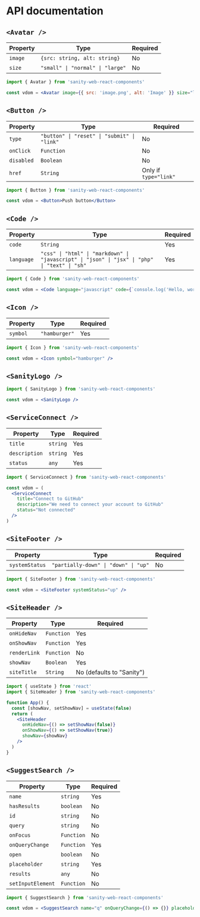 # API documentation

## `<Avatar />`

| Property | Type                             | Required |
| -------- | -------------------------------- | -------- |
| `image`  | `{src: string, alt: string}`     | No       |
| `size`   | `"small" \| "normal" \| "large"` | No       |

```jsx
import { Avatar } from 'sanity-web-react-components'

const vdom = <Avatar image={{ src: 'image.png', alt: 'Image' }} size="large" />
```

## `<Button />`

| Property   | Type                                        | Required              |
| ---------- | ------------------------------------------- | --------------------- |
| `type`     | `"button" \| "reset" \| "submit" \| "link"` | No                    |
| `onClick`  | `Function`                                  | No                    |
| `disabled` | `Boolean`                                   | No                    |
| `href`     | `String`                                    | Only if `type="link"` |

```jsx
import { Button } from 'sanity-web-react-components'

const vdom = <Button>Push button</Button>
```

## `<Code />`

| Property   | Type                                                                                          | Required |
| ---------- | --------------------------------------------------------------------------------------------- | -------- |
| `code`     | `String`                                                                                      | Yes      |
| `language` | `"css" \| "html" \| "markdown" \| "javascript" \| "json" \| "jsx" \| "php" \| "text" \| "sh"` | Yes      |

```jsx
import { Code } from 'sanity-web-react-components'

const vdom = <Code language="javascript" code={`console.log('Hello, world!')`} />
```

## `<Icon />`

| Property | Type          | Required |
| -------- | ------------- | -------- |
| `symbol` | `"hamburger"` | Yes      |

```jsx
import { Icon } from 'sanity-web-react-components'

const vdom = <Icon symbol="hamburger" />
```

## `<SanityLogo />`

```jsx
import { SanityLogo } from 'sanity-web-react-components'

const vdom = <SanityLogo />
```

## `<ServiceConnect />`

| Property      | Type     | Required |
| ------------- | -------- | -------- |
| `title`       | `string` | Yes      |
| `description` | `string` | Yes      |
| `status`      | `any`    | Yes      |

```jsx
import { ServiceConnect } from 'sanity-web-react-components'

const vdom = (
  <ServiceConnect
    title="Connect to GitHub"
    description="We need to connect your account to GitHub"
    status="Not connected"
  />
)
```

## `<SiteFooter />`

| Property       | Type                                 | Required |
| -------------- | ------------------------------------ | -------- |
| `systemStatus` | `"partially-down" \| "down" \| "up"` | No       |

```jsx
import { SiteFooter } from 'sanity-web-react-components'

const vdom = <SiteFooter systemStatus="up" />
```

## `<SiteHeader />`

| Property     | Type       | Required                  |
| ------------ | ---------- | ------------------------- |
| `onHideNav`  | `Function` | Yes                       |
| `onShowNav`  | `Function` | Yes                       |
| `renderLink` | `Function` | No                        |
| `showNav`    | `Boolean`  | Yes                       |
| `siteTitle`  | `String`   | No (defaults to "Sanity") |

```jsx
import { useState } from 'react'
import { SiteHeader } from 'sanity-web-react-components'

function App() {
  const [showNav, setShowNav] = useState(false)
  return (
    <SiteHeader
      onHideNav={() => setShowNav(false)}
      onShowNav={() => setShowNav(true)}
      showNav={showNav}
    />
  )
}
```

## `<SuggestSearch />`

| Property          | Type       | Required |
| ----------------- | ---------- | -------- |
| `name`            | `string`   | Yes      |
| `hasResults`      | `boolean`  | No       |
| `id`              | `string`   | No       |
| `query`           | `string`   | No       |
| `onFocus`         | `Function` | No       |
| `onQueryChange`   | `Function` | Yes      |
| `open`            | `boolean`  | No       |
| `placeholder`     | `string`   | Yes      |
| `results`         | `any`      | No       |
| `setInputElement` | `Function` | No       |

```jsx
import { SuggestSearch } from 'sanity-web-react-components'

const vdom = <SuggestSearch name="q" onQueryChange={() => {}} placeholder="Search docs" />
```
